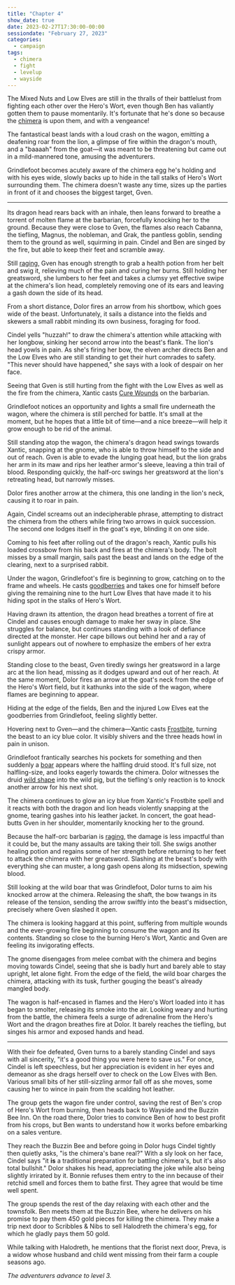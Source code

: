 ```yaml
---
title: "Chapter 4"
show_date: true
date: 2023-02-27T17:30:00-00:00
sessiondate: "February 27, 2023"
categories:
  - campaign
tags:
  - chimera
  - fight
  - levelup
  - wayside
---
```


The Mixed Nuts and Low Elves are still in the thralls of their battlelust from fighting
each other over the Hero's Wort, even though Ben has valiantly gotten them to pause momentarily.
It's fortunate that he's done so because the [chimera](https://forgottenrealms.fandom.com/wiki/Chimera)
is upon them, and with a vengeance!

The fantastical beast lands with a loud crash on the wagon, emitting a deafening roar from the
lion, a glimpse of fire within the dragon's mouth, and a "baaaah" from the goat—it was meant
to be threatening but came out in a mild-mannered tone, amusing the adventurers.

Grindlefoot becomes acutely aware of the chimera egg he's holding and with his eyes wide, slowly
backs up to hide in the tall stalks of Hero's Wort surrounding them. The chimera doesn't
waste any time, sizes up the parties in front of it and chooses the biggest target, Gven.

---

<!-- ## Fight choreography -->

<!-- Round 1 -->

<!-- Step by step
*   Chimera - The dragon head breathes fire at Gven, causing 15 damage and knocking her
    to the ground. The flames hit Cabanna (the tiefling), Magnus (the nobleman), and Grak (the
    goblin), also dropping them to the ground in pain. Cindel and Ben are also singed by the
    dragon head's fire, but are healthy enough to maintain their senses and mobility.
*   Gven is still [raging](https://www.thegamer.com/dungeons-dragons-dnd-barbarian-rage-explained-guide/)
    and has enough strength to quickly down a healing potion, gaining 12 points of health before
    swinging her greatsword at the lion's head and hitting to cause 15 damage.
*   Dolor misses with an arrow from his shortbow.
*   Cindel yells "huzzah!" to draw the chimera's attention while attacking with her bow, hitting
    the beast with her second arrow to cause 10 damage. As she's firing her bow, she directs
    Ben and the Low Elves who are still standing to get their hurt comrades to safety. "This
    never should have happened," she says with a look of despair on her face.
*   Xantic casts [Cure Wounds](https://www.dndbeyond.com/spells/cure-wounds) on Gven for
    8 health.
*   Grindlefoot lights a small fire underneath the wagon, where the chimera is still perched
    for battle.
-->

Its dragon head rears back with an inhale, then leans forward to breathe a torrent of molten flame
at the barbarian, forcefully knocking her to the ground. Because they were close to Gven, the flames
also reach Cabanna, the tiefling, Magnus, the nobleman, and Grak, the pantless goblin, sending them
to the ground as well, squirming in pain. Cindel and Ben are singed by the fire, but able to keep
their feet and scramble away.

Still [raging](https://www.thegamer.com/dungeons-dragons-dnd-barbarian-rage-explained-guide/), Gven
has enough strength to grab a health potion from her belt and swig it, relieving much of the pain and
curing her burns. Still holding her greatsword, she lumbers to her feet and takes a clumsy yet
effective swipe at the chimera's lion head, completely removing one of its ears and leaving a gash
down the side of its head.

From a short distance, Dolor fires an arrow from his shortbow, which goes wide of the beast. Unfortunately,
it sails a distance into the fields and skewers a small rabbit minding its own business, foraging for food.

Cindel yells "huzzah!" to draw the chimera's attention while attacking with her longbow, sinking
her second arrow into the beast's flank. The lion's head yowls in pain. As she's firing her bow, the
elven archer directs Ben and the Low Elves who are still standing to get their hurt comrades to safety.
"This never should have happened," she says with a look of despair on her face.

Seeing that Gven is still hurting from the fight with the Low Elves as well as the fire from the chimera,
Xantic casts [Cure Wounds](https://www.dndbeyond.com/spells/cure-wounds) on the barbarian.

Grindlefoot notices an opportunity and lights a small fire underneath the wagon, where the chimera
is still perched for battle. It's small at the moment, but he hopes that a little bit of time—and
a nice breeze—will help it grow enough to be rid of the animal.

<!-- Round 2 -->

<!-- Step by step
*   Chimera - The dragon head attempts to bite Xantic and the lion head does the same to Gven,
    but they both miss their marks. The lion head bites Gven, causing 5 damage.
*   Gven takes a swing with her greatsword and misses.
*   Dolor hits the chimera with his shortbow for 11 damage.
*   Cindel yells out at the chimera, trying once again to distract it from the others, while
    firing two arrows in quick succession. The second hits for 7 damage.
*   Xantic fires his crossbow at the chimera, but misses and instead kills a poor rabbit that
    was innocently passing by.
*   Grindlefoot's fire underneath the wagon is beginning to grow, catching on to the frame
    and wheels. He casts [goodberries](https://www.dndbeyond.com/spells/goodberry) and
    takes one for himself before giving the remaining 9 to the hurt Low Elves that have made
    it to his hiding spot in the stalks of Hero's Wort.
-->

Still standing atop the wagon, the chimera's dragon head swings towards Xantic, snapping at
the gnome, who is able to throw himself to the side and out of reach. Gven is able to evade
the lunging goat head, but the lion grabs her arm in its maw and rips her leather armor's sleeve,
leaving a thin trail of blood. Responding quickly, the half-orc swings her greatsword at the
lion's retreating head, but narrowly misses.

Dolor fires another arrow at the chimera, this one landing in the lion's neck, causing it to roar
in pain.

Again, Cindel screams out an indecipherable phrase, attempting to distract the chimera from the
others while firing two arrows in quick succession. The second one lodges itself in the goat's
eye, blinding it on one side.

Coming to his feet after rolling out of the dragon's reach, Xantic pulls his loaded crossbow from his
back and fires at the chimera's body. The bolt misses by a small margin, sails past the beast and
lands on the edge of the clearing, next to a surprised rabbit.

Under the wagon, Grindlefoot's fire is beginning to grow, catching on to the frame and wheels.
He casts [goodberries](https://www.dndbeyond.com/spells/goodberry) and takes one for himself
before giving the remaining nine to the hurt Low Elves that have made it to his hiding spot in
the stalks of Hero's Wort.

<!-- Round 3 -->

<!-- Step by step
*   Chimera - The dragon head breathes a torrent of fire at Cindel, who has been taunting
    it, and causes enough damage to make her sway in place and struggle for balance. But
    she continues standing, with a look of defiance directed at the monster, her cape billows
    out behind her and a ray of sunlight appears out of nowhere to emphasize the embers of
    her extra crispy armor.
*   Gven takes another swing with her greatsword and misses, again.
*   Dolor moves out into the open from his hiding spot in the Hero's Wort to fire an arrow,
    but misses.
*   Ben and the hurt Low Elves take Grindlefoot's goodberries and feel a touch better.
*   Xantic casts [Frostbite](https://www.dndbeyond.com/spells/frostbite) at the chimera,
    causing 6 damage and disadvantage for the rest of the battle.
*   The fire underneath the wagon is becoming a small blaze and getting closer to Gven
    and Xantic.
*   Grindlefoot frantically searches his pockets for something and then suddenly
    [wild shapes](https://www.dndbeyond.com/posts/635-druid-101-wild-shape-guide) into
    a [boar](https://www.dndbeyond.com/monsters/16812-boar) (full size, not halfling-sized).
-->

Having drawn its attention, the dragon head breathes a torrent of fire at Cindel and causes
enough damage to make her sway in place. She struggles for balance, but continues standing
with a look of defiance directed at the monster. Her cape billows out behind her and a ray
of sunlight appears out of nowhere to emphasize the embers of her extra crispy armor.

Standing close to the beast, Gven tiredly swings her greatsword in a large arc at the lion
head, missing as it dodges upward and out of her reach. At the same moment, Dolor fires an
arrow at the goat's neck from the edge of the Hero's Wort field, but it kathunks into the
side of the wagon, where flames are beginning to appear.

Hiding at the edge of the fields, Ben and the injured Low Elves eat the goodberries from
Grindlefoot, feeling slightly better.

Hovering next to Gven—and the chimera—Xantic casts [Frostbite](https://www.dndbeyond.com/spells/frostbite),
turning the beast to an icy blue color. It visibly shivers and the three heads howl in pain in unison.

Grindlefoot frantically searches his pockets for something and then suddenly
a [boar](https://www.dndbeyond.com/monsters/16812-boar) appears where the halfling druid stood.
It's full size, not halfling-size, and looks eagerly towards the chimera. Dolor witnesses
the druid [wild shape](https://www.dndbeyond.com/posts/635-druid-101-wild-shape-guide) into
the wild pig, but the tiefling's only reaction is to knock another arrow for his next shot.

<!-- Round 4 -->

<!-- Step by step
*   Chimera - Even though it's attacking with disadvantage, the dragon and lion heads bite Xantic,
    causing 6 damage each, and the goat head-butts Gven, causing 6 damage.
*   Gven hurriedly swigs another healing potion, gaining 18 points of health, before attacking
    the chimera with her greatsword and causing 12 damage.
*   Dolor's arrow from his shortbow strikes true for 12 damage.
*   Cindel fires two more arrows at the chimera, with the second causing 23 damage, while
    her armor continues to smolder from the dragon head's fiery breath.
*   Chimera is looking pretty haggard at this point, suffering from multiple wounds and the
    ever-growing fire beginning to consume the wagon and its contents. Standing so close to
    the burning Hero's Wort, Xantic and Gven are feeling its invigorating effects.
*   Xantic disengages from melee combat with the chimera and begins moving towards Cindel,
    seeing that she is hurt so badly and barely able to stay upright, let alone fight.
*   Grindlefoot, as a boar, charges out of the field to attack the chimera with its tusks,
    causing 10 damage.
-->

The chimera continues to glow an icy blue from Xantic's Frostbite spell and it reacts with both
the dragon and lion heads violently snapping at the gnome, tearing gashes into his leather jacket.
In concert, the goat head-butts Gven in her shoulder, momentarily knocking her to the ground.

Because the half-orc barbarian is [raging](https://www.thegamer.com/dungeons-dragons-dnd-barbarian-rage-explained-guide/),
the damage is less impactful than it could be, but the many assaults are taking their toll. She
swigs another healing potion and regains some of her strength before returning to her feet to
attack the chimera with her greatsword. Slashing at the beast's body with everything she can muster,
a long gash opens along its midsection, spewing blood.

Still looking at the wild boar that was Grindlefoot, Dolor turns to aim his knocked arrow at the
chimera. Releasing the shaft, the bow twangs in its release of the tension, sending the arrow swiftly
into the beast's midsection, precisely where Gven slashed it open.

The chimera is looking haggard at this point, suffering from multiple wounds and the
ever-growing fire beginning to consume the wagon and its contents. Standing so close to
the burning Hero's Wort, Xantic and Gven are feeling its invigorating effects.

The gnome disengages from melee combat with the chimera and begins moving towards Cindel,
seeing that she is badly hurt and barely able to stay upright, let alone fight. From the edge
of the field, the wild boar charges the chimera, attacking with its tusk, further gouging
the beast's already mangled body.

<!-- Round 5 -->

<!-- Step by step
*   Chimera - Getting a surge of adrenaline from the Hero's Wort smoke, the dragon's head
    breathes fire at Dolor, causing 10 damage.
*   Gven is feeling better after two healing potions and takes a chunk out of the
    chimera with her greatsword, causing 13 damage.
*   Dolor misses with his shortbow.
*   Cindel misses with both of her arrows, although that odd shaft of sunlight is still
    gleaming on her (and only her).
*   Xantic [Cure Wounds](https://www.dndbeyond.com/spells/cure-wounds) on Cindel, giving
    her 11 in health.
*   Grindlefoot, as a boar, misses the chimera when trying to gore it with his tusks.
-->

The wagon is half-encased in flames and the Hero's Wort loaded into it has began to smolter,
releasing its smoke into the air. Looking weary and hurting from the battle, the chimera feels
a surge of adrenaline from the Hero's Wort and the dragon breathes fire at Dolor. It barely
reaches the tiefling, but singes his armor and exposed hands and head.

<!-- Round 6 -->

<!-- Step by step
*   Chimera swipes at Gven with a foot and a claw connects, causing 7 damage.
*   Gven, seeing the chimera's lion and goat heads hanging limply from its body, rears back
    to begin the full-bodied swing of her greatsword. With the adrenaline from her
    [barbarians rage](https://www.thegamer.com/dungeons-dragons-dnd-barbarian-rage-explained-guide/)
    still pumping through her body and the effects of inhaling the Hero's Wort, she severs
    the dragon head cleanly from the body and calmly says "huzzah" as it hits the dirt.
-->



---

With their foe defeated, Gven turns to a barely standing Cindel and says with all sincerity,
"it's a good thing you were here to save us." For once, Cindel is left speechless, but her
appreciation is evident in her eyes and demeanor as she drags herself over to check on the
Low Elves with Ben. Various small bits of her still-sizzling armor fall off as she moves,
some causing her to wince in pain from the scalding hot leather.

The group gets the wagon fire under control, saving the rest of Ben's crop of Hero's Wort from
burning, then heads back to Wayside and the Buzzin Bee Inn. On the road there, Dolor tries to
convince Ben of how to best profit from his crops, but Ben wants to understand how it works
before embarking on a sales venture.

They reach the Buzzin Bee and before going in Dolor hugs Cindel tightly then quietly asks,
"is the chimera's bane real?" With a sly look on her face, Cindel says "it **is** a traditional
preparation for battling chimera's, but it's also total bullshit." Dolor shakes his head,
appreciating the joke while also being slightly irrirated by it. Bonnie refuses them entry
to the inn because of their retchid smell and forces them to bathe first. They agree that
would be time well spent.

The group spends the rest of the day relaxing with each other and the townsfolk. Ben meets them at
the Buzzin Bee, where he delivers on his promise to pay them 450 gold pieces for killing
the chimera. They make a trip next door to Scribbles & Nibs to sell Halodreth the chimera's
egg, for which he gladly pays them 50 gold. 

While talking with Halodreth, he mentions that the florist next door, Preva, is a widow whose
husband and child went missing from their farm a couple seasons ago.

_The adventurers advance to level 3._

